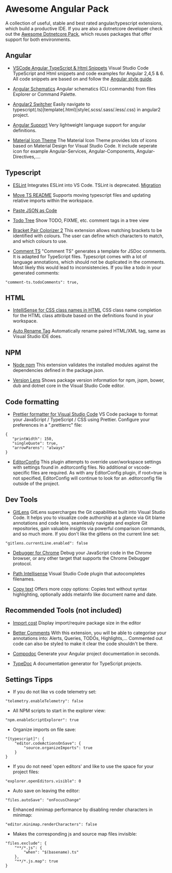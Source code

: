 # Awesome Angular Pack

A collection of useful, stable and best rated angular/typescript extensions, which build a productive IDE. If you are also a dotnetcore developer check out the [Awesome Dotnetcore Pack](https://marketplace.visualstudio.com/items?itemName=salbert.awesome-dotnetcore-pack), which reuses packages that offer support for both environments.

## Angular

- [VSCode Angular TypeScript & Html Snippets](https://marketplace.visualstudio.com/items?itemName=Mikael.Angular-BeastCode)
  Visual Studio Code TypeScript and Html snippets and code examples for Angular 2,4,5 & 6. All code snippets are based on and follow the [Angular style guide](https://angular.io/docs/ts/latest/guide/style-guide.html).

- [Angular Schematics](https://marketplace.visualstudio.com/items?itemName=cyrilletuzi.angular-schematics)
  Angular schematics (CLI commands) from files Explorer or Command Palette.

- [Angular2 Switcher](https://marketplace.visualstudio.com/items?itemName=infinity1207.angular2-switcher)
  Easily navigate to typescript(.ts)|template(.html)|style(.scss/.sass/.less/.css) in angular2 project.

- [Angular Support](https://marketplace.visualstudio.com/items?itemName=vismalietuva.vscode-angular-support)
  Very lightweight language support for angular definitions.

- [Material Icon Theme](https://marketplace.visualstudio.com/items?itemName=PKief.material-icon-theme)
  The Material Icon Theme provides lots of icons based on Material Design for Visual Studio Code. It include seperate icon for example Angular-Services, Angular-Components, Angular-Directives,....

## Typescript

- [ESLint](https://marketplace.visualstudio.com/items?itemName=dbaeumer.vscode-eslint)
  Integrates ESLint into VS Code. TSLint is deprecated. [Migration](https://code.visualstudio.com/api/advanced-topics/tslint-eslint-migration) 

- [Move TS README](https://marketplace.visualstudio.com/items?itemName=stringham.move-ts)
  Supports moving typescript files and updating relative imports within the workspace.

- [Paste JSON as Code](https://marketplace.visualstudio.com/items?itemName=quicktype.quicktype)

- [Todo Tree](https://marketplace.visualstudio.com/items?itemName=Gruntfuggly.todo-tree)
  Show TODO, FIXME, etc. comment tags in a tree view

- [Bracket Pair Colorizer 2](https://marketplace.visualstudio.com/items?itemName=CoenraadS.bracket-pair-colorizer-2)
  This extension allows matching brackets to be identified with colours. The user can define which characters to match, and which colours to use.

- [Comment TS](https://marketplace.visualstudio.com/items?itemName=salbert.comment-ts)
  "Comment TS" generates a template for JSDoc comments. It is adapted for TypeScript files. Typescript comes with a lot of language annotations, which should not be duplicated in the comments. Most likely this would lead to inconsistencies. If you like a todo in your generated comments:

```
"comment-ts.todoComments": true,
```

## HTML

- [IntelliSense for CSS class names in HTML](https://marketplace.visualstudio.com/items?itemName=Zignd.html-css-class-completion)
  CSS class name completion for the HTML class attribute based on the definitions found in your workspace.

- [Auto Rename Tag](https://marketplace.visualstudio.com/items?itemName=formulahendry.auto-rename-tag)
  Automatically rename paired HTML/XML tag, same as Visual Studio IDE does.

## NPM

- [Node npm](https://marketplace.visualstudio.com/items?itemName=eg2.vscode-npm-script)
  This extension validates the installed modules against the dependencies defined in the package.json.

- [Version Lens](https://marketplace.visualstudio.com/items?itemName=pflannery.vscode-versionlens)
  Shows package version information for npm, jspm, bower, dub and dotnet core in the Visual Studio Code editor.

## Code formatting

- [Prettier formatter for Visual Studio Code](https://marketplace.visualstudio.com/items?itemName=esbenp.prettier-vscode)
  VS Code package to format your JavaScript / TypeScript / CSS using Prettier. Configure your preferences in a ".prettierrc" file:

```
{
   "printWidth": 150,
   "singleQuote": true,
   "arrowParens": "always"
}
```

- [EditorConfig](https://marketplace.visualstudio.com/items?itemName=EditorConfig.EditorConfig)
  This plugin attempts to override user/workspace settings with settings found in .editorconfig files. No additional or vscode-specific files are required. As with any EditorConfig plugin, if root=true is not specified, EditorConfig will continue to look for an .editorconfig file outside of the project.

## Dev Tools

- [GitLens](https://marketplace.visualstudio.com/items?itemName=eamodio.gitlens)
  GitLens supercharges the Git capabilities built into Visual Studio Code. It helps you to visualize code authorship at a glance via Git blame annotations and code lens, seamlessly navigate and explore Git repositories, gain valuable insights via powerful comparison commands, and so much more. If you don't like the gitlens on the current line set:

```
"gitlens.currentLine.enabled": false
```

- [Debugger for Chrome](https://marketplace.visualstudio.com/items?itemName=msjsdiag.debugger-for-chrome)
  Debug your JavaScript code in the Chrome browser, or any other target that supports the Chrome Debugger protocol.

- [Path Intellisense](https://marketplace.visualstudio.com/items?itemName=christian-kohler.path-intellisense)
  Visual Studio Code plugin that autocompletes filenames.

- [Copy text](https://marketplace.visualstudio.com/items?itemName=salbert.copy-text)
  Offers more copy options: Copies text without syntax highlighting, optionally adds metainfo like document name and date.

## Recommended Tools (not included)

- [Import cost](https://marketplace.visualstudio.com/items?itemName=wix.vscode-import-cost)
  Display import/require package size in the editor

- [Better Comments](https://marketplace.visualstudio.com/items?itemName=aaron-bond.better-comments)
  With this extension, you will be able to categorise your annotations into: Alerts, Queries, TODOs, Highlights,...
  Commented out code can also be styled to make it clear the code shouldn't be there.

- [Compodoc](https://compodoc.github.io/website/)
  Generate your Angular project documentation in seconds.

- [TypeDoc](http://typedoc.org/guides/installation/)
  A documentation generator for TypeScript projects.

## Settings Tipps

- If you do not like vs code telemetry set:

```
"telemetry.enableTelemetry": false
```

- All NPM scripts to start in the explorer view:

```
"npm.enableScriptExplorer": true
```

- Organize imports on file save:

```
"[typescript]": {
    "editor.codeActionsOnSave": {
        "source.organizeImports": true
    }
}
```

- If you do not need 'open editors' and like to use the space for your project files:

```
"explorer.openEditors.visible": 0
```

- Auto save on leaving the editor:

```
"files.autoSave": "onFocusChange"
```

- Enhanced minimap performance by disabling render characters in minimap:

```
"editor.minimap.renderCharacters": false
```

- Makes the corresponding js and source map files invisible:

```
"files.exclude": {
    "**/*.js": {
        "when": "$(basename).ts"
    },
    "**/*.js.map": true
}
```
